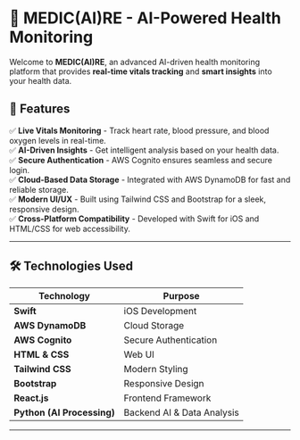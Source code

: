 # 🚀 MEDIC(AI)RE - AI-Powered Health Monitoring

Welcome to **MEDIC(AI)RE**, an advanced AI-driven health monitoring platform that provides **real-time vitals tracking** and **smart insights** into your health data.

## 📌 Features
✅ **Live Vitals Monitoring** - Track heart rate, blood pressure, and blood oxygen levels in real-time.  
✅ **AI-Driven Insights** - Get intelligent analysis based on your health data.  
✅ **Secure Authentication** - AWS Cognito ensures seamless and secure login.  
✅ **Cloud-Based Data Storage** - Integrated with AWS DynamoDB for fast and reliable storage.  
✅ **Modern UI/UX** - Built using Tailwind CSS and Bootstrap for a sleek, responsive design.  
✅ **Cross-Platform Compatibility** - Developed with Swift for iOS and HTML/CSS for web accessibility.

---

## 🛠️ Technologies Used
| Technology    | Purpose |
|--------------|---------|
| **Swift**    | iOS Development |
| **AWS DynamoDB** | Cloud Storage |
| **AWS Cognito** | Secure Authentication |
| **HTML & CSS** | Web UI |
| **Tailwind CSS** | Modern Styling |
| **Bootstrap** | Responsive Design |
| **React.js** | Frontend Framework |
| **Python (AI Processing)** | Backend AI & Data Analysis |

---


